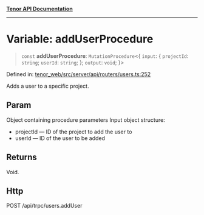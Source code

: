 [**Tenor API Documentation**](../../README.md)

***

# Variable: addUserProcedure

> `const` **addUserProcedure**: `MutationProcedure`\<\{ `input`: \{ `projectId`: `string`; `userId`: `string`; \}; `output`: `void`; \}\>

Defined in: [tenor\_web/src/server/api/routers/users.ts:252](https://github.com/Apantli/Tenor/blob/b33873959b5093fc3e3d66ac4f230a78a6395bbd/tenor_web/src/server/api/routers/users.ts#L252)

Adds a user to a specific project.

## Param

Object containing procedure parameters
Input object structure:
- projectId — ID of the project to add the user to
- userId — ID of the user to be added

## Returns

Void.

## Http

POST /api/trpc/users.addUser
